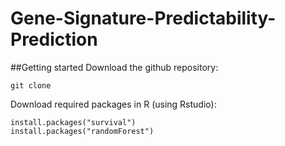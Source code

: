 # Gene-Signature-Predictability-Prediction

##Getting started
Download the github repository:
```
git clone
```

Download required packages in R (using Rstudio):
```
install.packages("survival")
install.packages("randomForest")
```
